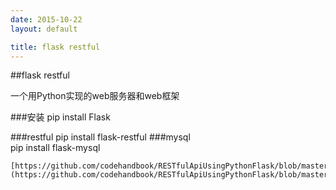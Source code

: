 ```yaml
---
date: 2015-10-22
layout: default

title: flask restful
---
```


##flask restful


一个用Python实现的web服务器和web框架

###安装
	pip install Flask
	
###restful
	pip install flask-restful
###mysql 	
	pip install flask-mysql
	
	
	[https://github.com/codehandbook/RESTfulApiUsingPythonFlask/blob/master/api.py](https://github.com/codehandbook/RESTfulApiUsingPythonFlask/blob/master/api.py)
	




